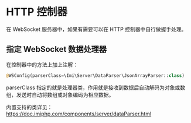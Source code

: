 # HTTP 控制器

在 WebSocket 服务器中，如果有需要可以在 HTTP 控制器中自行做握手处理。

## 指定 WebSocket 数据处理器

在控制器中的方法上加上注解：

```php
@WSConfig(parserClass=\Imi\Server\DataParser\JsonArrayParser::class)
```

parserClass 指定的就是处理器类，作用就是接收到数据后自动解码为对象或数组，发送时自动将数组或对象编码为相应数据。

内置支持的类详见：<https://doc.imiphp.com/components/server/dataParser.html>

